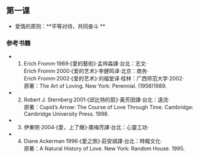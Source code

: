 ## 第一课
- 爱情的原则：**平等对待，共同奋斗 **
### 参考书籍
- 1)	Erich Fromm‧1969‧《愛的藝術》‧孟祥森譯‧台北：志文‧  
     Erich Fromm‧2000‧《爱的艺术》‧李健鸣译‧北京：商务‧  
    Erich Fromm‧2002‧《爱的艺术》‧刘福堂译‧桂林：广西师范大学‧2002‧  
    原著：The Art of Loving. New York: Perennial. (1956)1989.  
- 2)  Robert J. Sternberg‧2001‧《邱比特的箭》‧黃芳田譯‧台北：遠流‧  
  原著：Cupid’s Arrow: The Course of Love Through Time. Cambridge: Cambridge University Press. 1998.
- 3)	伊東明‧2004‧《愛，上了癮》‧廣梅芳譯‧台北：心靈工坊‧
- 4)	Diane Ackerman‧1996‧《愛之旅》‧莊安祺譯‧台北：時報文化‧  
		原著：A Natural History of Love. New York: Random House. 1995.
